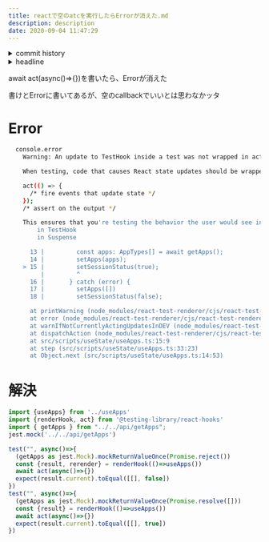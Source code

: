 ```yaml
---
title: reactで空のatcを実行したらErrorが消えた.md
description: description
date: 2020-09-04 11:47:29
---
```

<!-- history area start -->
<details><summary>commit history</summary><div><ol>

</ol></div></details>
<!-- history area end -->
<!-- toc area start -->
<details><summary>headline</summary><div>
<!-- START doctoc generated TOC please keep comment here to allow auto update -->
<!-- DON'T EDIT THIS SECTION, INSTEAD RE-RUN doctoc TO UPDATE -->


- [Error](#error)
- [解決](#%E8%A7%A3%E6%B1%BA)

<!-- END doctoc generated TOC please keep comment here to allow auto update -->

</div></details>

<!-- toc area end -->
await act(async()=>{})を書いたら、Errorが消えた

書けとErrorに書いてあるが、空のcallbackでいいとは思わなかッタ

# Error

```bash
  console.error
    Warning: An update to TestHook inside a test was not wrapped in act(...).

    When testing, code that causes React state updates should be wrapped into act(...):

    act(() => {
      /* fire events that update state */
    });
    /* assert on the output */

    This ensures that you're testing the behavior the user would see in the browser. Learn more at https://fb.me/react-wrap-tests-with-act
        in TestHook
        in Suspense

      13 |         const apps: AppTypes[] = await getApps();
      14 |         setApps(apps);
    > 15 |         setSessionStatus(true);
         |         ^
      16 |       } catch (error) {
      17 |         setApps([])
      18 |         setSessionStatus(false);

      at printWarning (node_modules/react-test-renderer/cjs/react-test-renderer.development.js:120:30)
      at error (node_modules/react-test-renderer/cjs/react-test-renderer.development.js:92:5)
      at warnIfNotCurrentlyActingUpdatesInDEV (node_modules/react-test-renderer/cjs/react-test-renderer.development.js:13729:7)
      at dispatchAction (node_modules/react-test-renderer/cjs/react-test-renderer.development.js:6405:9)
      at src/scripts/useState/useApps.ts:15:9
      at step (src/scripts/useState/useApps.ts:33:23)
      at Object.next (src/scripts/useState/useApps.ts:14:53)
```

# 解決

```javascript
import {useApps} from '../useApps'
import {renderHook, act} from '@testing-library/react-hooks'
import { getApps } from "../../api/getApps";
jest.mock('../../api/getApps')

test("", async()=>{
  (getApps as jest.Mock).mockReturnValueOnce(Promise.reject())
  const {result, rerender} = renderHook(()=>useApps())
  await act(async()=>{})
  expect(result.current).toEqual([[], false])
})
test("", async()=>{
  (getApps as jest.Mock).mockReturnValueOnce(Promise.resolve([]))
  const {result} = renderHook(()=>useApps())
  await act(async()=>{})
  expect(result.current).toEqual([[], true])
})
```

